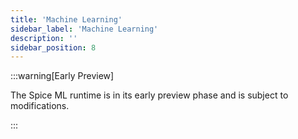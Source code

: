 ```yaml
---
title: 'Machine Learning'
sidebar_label: 'Machine Learning'
description: ''
sidebar_position: 8
---
```


:::warning[Early Preview]

The Spice ML runtime is in its early preview phase and is subject to modifications.

:::
